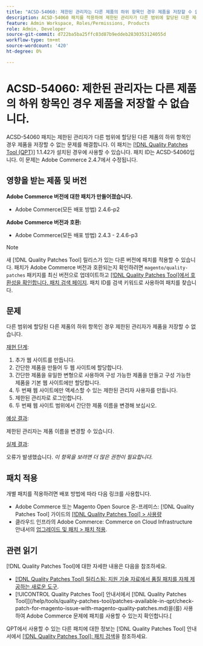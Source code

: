 ```yaml
---
title: "ACSD-54060: 제한된 관리자는 다른 제품의 하위 항목인 경우 제품을 저장할 수 없습니다."
description: ACSD-54060 패치를 적용하여 제한된 관리자가 다른 범위에 할당된 다른 제품의 하위 항목인 경우 제품을 저장할 수 없는 Adobe Commerce 문제를 해결합니다.
feature: Admin Workspace, Roles/Permissions, Products
role: Admin, Developer
source-git-commit: d722ba5ba25ffc03d87b9eddeb2830353124055d
workflow-type: tm+mt
source-wordcount: '420'
ht-degree: 0%

---
```


# ACSD-54060: 제한된 관리자는 다른 제품의 하위 항목인 경우 제품을 저장할 수 없습니다.

ACSD-54060 패치는 제한된 관리자가 다른 범위에 할당된 다른 제품의 하위 항목인 경우 제품을 저장할 수 없는 문제를 해결합니다. 이 패치는 [[!DNL Quality Patches Tool (QPT)]](https://experienceleague.adobe.com/en/docs/commerce-knowledge-base/kb/announcements/commerce-announcements/magento-quality-patches-released-new-tool-to-self-serve-quality-patches) 1.1.42가 설치된 경우에 사용할 수 있습니다. 패치 ID는 ACSD-54060입니다. 이 문제는 Adobe Commerce 2.4.7에서 수정됩니다.

## 영향을 받는 제품 및 버전

**Adobe Commerce 버전에 대한 패치가 만들어졌습니다.**

* Adobe Commerce(모든 배포 방법) 2.4.6-p2

**Adobe Commerce 버전과 호환:**

* Adobe Commerce(모든 배포 방법) 2.4.3 - 2.4.6-p3

>[!NOTE]
>
>새 [!DNL Quality Patches Tool] 릴리스가 있는 다른 버전에 패치를 적용할 수 있습니다. 패치가 Adobe Commerce 버전과 호환되는지 확인하려면 `magento/quality-patches` 패키지를 최신 버전으로 업데이트하고 [[!DNL Quality Patches Tool]에서 호환성을 확인합니다. 패치 검색 페이지](https://experienceleague.adobe.com/tools/commerce-quality-patches/index.html). 패치 ID를 검색 키워드로 사용하여 패치를 찾습니다.

## 문제

다른 범위에 할당된 다른 제품의 하위 항목인 경우 제한된 관리자가 제품을 저장할 수 없습니다.

<u>재현 단계</u>:

1. 추가 웹 사이트를 만듭니다.
1. 간단한 제품을 만들어 두 웹 사이트에 할당합니다.
1. 간단한 제품을 유일한 변형으로 사용하여 구성 가능한 제품을 만들고 구성 가능한 제품을 기본 웹 사이트에만 할당합니다.
1. 두 번째 웹 사이트에만 액세스할 수 있는 제한된 관리자 사용자를 만듭니다.
1. 제한된 관리자로 로그인합니다.
1. 두 번째 웹 사이트 범위에서 간단한 제품 이름을 변경해 보십시오.

<u>예상 결과</u>:

제한된 관리자는 제품 이름을 변경할 수 있습니다.

<u>실제 결과</u>:

오류가 발생했습니다. *이 항목을 보려면 더 많은 권한이 필요합니다*.

## 패치 적용

개별 패치를 적용하려면 배포 방법에 따라 다음 링크를 사용합니다.

* Adobe Commerce 또는 Magento Open Source 온-프레미스: [!DNL Quality Patches Tool] 가이드의 [[!DNL Quality Patches Tool] > 사용량](https://experienceleague.adobe.com/docs/commerce-operations/tools/quality-patches-tool/usage.html)
* 클라우드 인프라의 Adobe Commerce: Commerce on Cloud Infrastructure 안내서의 [업그레이드 및 패치 > 패치 적용](https://experienceleague.adobe.com/docs/commerce-cloud-service/user-guide/develop/upgrade/apply-patches.html).

## 관련 읽기

[!DNL Quality Patches Tool]에 대한 자세한 내용은 다음을 참조하세요.

* [[!DNL Quality Patches Tool] 릴리스됨: 지원 기술 자료에서 품질 패치를 자체 제공하는 새로운 도구](https://experienceleague.adobe.com/en/docs/commerce-knowledge-base/kb/announcements/commerce-announcements/magento-quality-patches-released-new-tool-to-self-serve-quality-patches).
* [!UICONTROL Quality Patches Tool] 안내서에서  [!DNL Quality Patches Tool]](/help/tools/quality-patches-tool/patches-available-in-qpt/check-patch-for-magento-issue-with-magento-quality-patches.md)을(를) 사용하여 Adobe Commerce 문제에 패치를 사용할 수 있는지 확인합니다.[


QPT에서 사용할 수 있는 다른 패치에 대한 정보는 [!DNL Quality Patches Tool] 안내서에서 [[!DNL Quality Patches Tool]: 패치 검색](https://experienceleague.adobe.com/tools/commerce-quality-patches/index.html)을 참조하세요.
